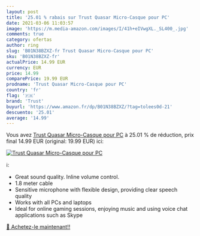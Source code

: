```yaml
---
layout: post
title: '25.01 % rabais sur Trust Quasar Micro-Casque pour PC'
date: 2021-03-06 11:03:57
image: 'https://m.media-amazon.com/images/I/41h+eIVwgXL._SL400_.jpg'
comments: true
category: ofertas
author: ring
slug: 'B01N38BZXZ-fr Trust Quasar Micro-Casque pour PC'
sku: 'B01N38BZXZ-fr'
actualPrice: 14.99 EUR
currency: EUR
price: 14.99
comparePrice: 19.99 EUR
prodname: 'Trust Quasar Micro-Casque pour PC'
country: 'fr'
flag: '🇫🇷'
brand: 'Trust'
buyurl: 'https://www.amazon.fr/dp/B01N38BZXZ/?tag=tolees0d-21'
descuento: '25.01'
average: '14.99'
---
```


Vous avez [Trust Quasar Micro-Casque pour PC](https://www.amazon.fr/dp/B01N38BZXZ/?tag=tolees0d-21)  à  25.01 % de réduction, prix final  14.99 EUR (original: 19.99 EUR) ici:

[![Trust Quasar Micro-Casque pour PC](https://m.media-amazon.com/images/I/41h+eIVwgXL._SL400_.jpg)](https://www.amazon.fr/dp/B01N38BZXZ/?tag=tolees0d-21)

ℹ️:

- Great sound quality. Inline volume control.
- 1.8 meter cable
- Sensitive microphone with flexible design, providing clear speech quality
- Works with all PCs and laptops
- Ideal for online gaming sessions, enjoying music and using voice chat applications such as Skype

[🛒 Achetez-le maintenant!!](https://www.amazon.fr/dp/B01N38BZXZ/?tag=tolees0d-21)
